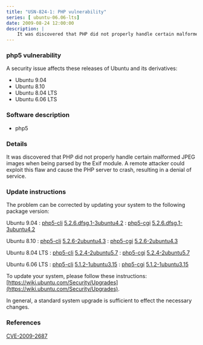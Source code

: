 ```yaml
---
title: "USN-824-1: PHP vulnerability"
series: [ ubuntu-06.06-lts]
date: 2009-08-24 12:00:00
description: |
    It was discovered that PHP did not properly handle certain malformed JPEG images when being parsed by the Exif module. A remote attacker could exploit this flaw and cause the PHP server to crash, resulting in a denial of service. 
--- 
```

 
### php5 vulnerability

A security issue affects these releases of Ubuntu and its derivatives:

* Ubuntu 9.04
* Ubuntu 8.10
* Ubuntu 8.04 LTS
* Ubuntu 6.06 LTS

### Software description

* php5 

### Details

It was discovered that PHP did not properly handle certain malformed JPEG images when being parsed by the Exif module. A remote attacker could exploit this flaw and cause the PHP server to crash, resulting in a denial of service. 

### Update instructions

The problem can be corrected by updating your system to the following package version:

Ubuntu 9.04
 : [php5-cli](https://launchpad.net/ubuntu/+source/php5) <span> [5.2.6.dfsg.1-3ubuntu4.2](https://launchpad.net/ubuntu/+source/php5/5.2.6.dfsg.1-3ubuntu4.2) </span> 
 : [php5-cgi](https://launchpad.net/ubuntu/+source/php5) <span> [5.2.6.dfsg.1-3ubuntu4.2](https://launchpad.net/ubuntu/+source/php5/5.2.6.dfsg.1-3ubuntu4.2) </span> 

Ubuntu 8.10
 : [php5-cli](https://launchpad.net/ubuntu/+source/php5) <span> [5.2.6-2ubuntu4.3](https://launchpad.net/ubuntu/+source/php5/5.2.6-2ubuntu4.3) </span> 
 : [php5-cgi](https://launchpad.net/ubuntu/+source/php5) <span> [5.2.6-2ubuntu4.3](https://launchpad.net/ubuntu/+source/php5/5.2.6-2ubuntu4.3) </span> 

Ubuntu 8.04 LTS
 : [php5-cli](https://launchpad.net/ubuntu/+source/php5) <span> [5.2.4-2ubuntu5.7](https://launchpad.net/ubuntu/+source/php5/5.2.4-2ubuntu5.7) </span> 
 : [php5-cgi](https://launchpad.net/ubuntu/+source/php5) <span> [5.2.4-2ubuntu5.7](https://launchpad.net/ubuntu/+source/php5/5.2.4-2ubuntu5.7) </span> 

Ubuntu 6.06 LTS
 : [php5-cli](https://launchpad.net/ubuntu/+source/php5) <span> [5.1.2-1ubuntu3.15](https://launchpad.net/ubuntu/+source/php5/5.1.2-1ubuntu3.15) </span> 
 : [php5-cgi](https://launchpad.net/ubuntu/+source/php5) <span> [5.1.2-1ubuntu3.15](https://launchpad.net/ubuntu/+source/php5/5.1.2-1ubuntu3.15) </span> 

To update your system, please follow these instructions: [https://wiki.ubuntu.com/Security/Upgrades](https://wiki.ubuntu.com/Security/Upgrades).

In general, a standard system upgrade is sufficient to effect the necessary changes. 

### References

 [CVE-2009-2687](http://people.ubuntu.com/~ubuntu-security/cve/CVE-2009-2687)
 
